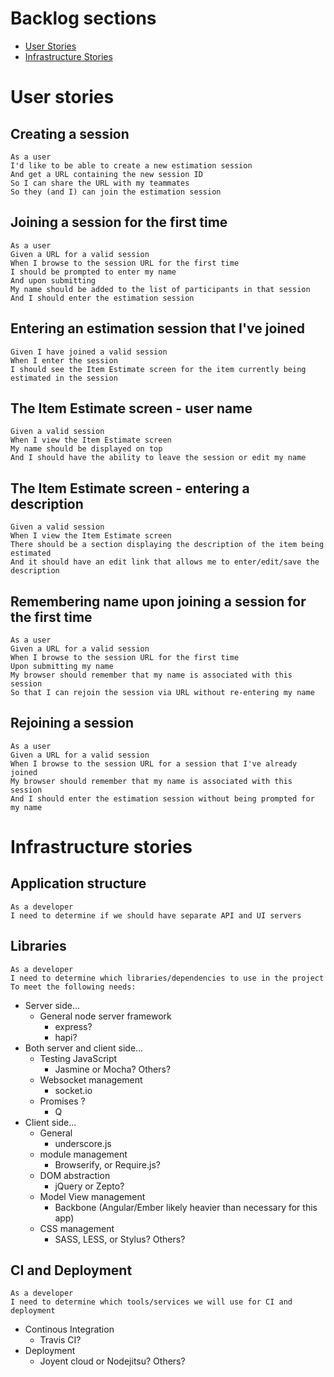 # Backlog sections

* [User Stories](#user-stories)
* [Infrastructure Stories](#infrastructure-stories)

# User stories

## Creating a session

    As a user
	I'd like to be able to create a new estimation session
	And get a URL containing the new session ID
	So I can share the URL with my teammates
	So they (and I) can join the estimation session

## Joining a session for the first time

    As a user
    Given a URL for a valid session
    When I browse to the session URL for the first time
    I should be prompted to enter my name
    And upon submitting
    My name should be added to the list of participants in that session
    And I should enter the estimation session

## Entering an estimation session that I've joined

    Given I have joined a valid session
    When I enter the session
    I should see the Item Estimate screen for the item currently being estimated in the session

## The Item Estimate screen - user name

    Given a valid session
    When I view the Item Estimate screen
    My name should be displayed on top
    And I should have the ability to leave the session or edit my name

## The Item Estimate screen - entering a description

    Given a valid session
    When I view the Item Estimate screen
    There should be a section displaying the description of the item being estimated
    And it should have an edit link that allows me to enter/edit/save the description

## Remembering name upon joining a session for the first time

    As a user
    Given a URL for a valid session
    When I browse to the session URL for the first time
    Upon submitting my name
    My browser should remember that my name is associated with this session
    So that I can rejoin the session via URL without re-entering my name

## Rejoining a session

    As a user
    Given a URL for a valid session
    When I browse to the session URL for a session that I've already joined
    My browser should remember that my name is associated with this session
    And I should enter the estimation session without being prompted for my name

# Infrastructure stories

## Application structure

    As a developer
    I need to determine if we should have separate API and UI servers
 
## Libraries

    As a developer
    I need to determine which libraries/dependencies to use in the project
    To meet the following needs:

* Server side...
  * General node server framework
    * express?
    * hapi?
* Both server and client side...
  * Testing JavaScript 
    * Jasmine or Mocha? Others?
  * Websocket management
    * socket.io
  * Promises ?
    * Q
* Client side...
  * General
    * underscore.js
  * module management
    * Browserify, or Require.js?
  * DOM abstraction
    * jQuery or Zepto?
  * Model View management
    * Backbone (Angular/Ember likely heavier than necessary for this app)
  * CSS management
    * SASS, LESS, or Stylus? Others?

## CI and Deployment

    As a developer
    I need to determine which tools/services we will use for CI and deployment

* Continous Integration
  * Travis CI?
* Deployment
  * Joyent cloud or Nodejitsu? Others?